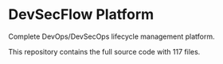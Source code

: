 # DevSecFlow Platform

Complete DevOps/DevSecOps lifecycle management platform.

This repository contains the full source code with 117 files.